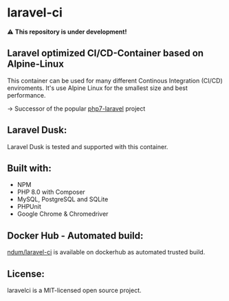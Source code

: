 # laravel-ci

:warning: **This repository is under development!**

## Laravel optimized CI/CD-Container based on Alpine-Linux

This container can be used for many different Continous Integration (CI/CD) enviroments.
It's use Alpine Linux for the smallest size and best performance.

-> Successor of the popular [php7-laravel](https://github.com/ndum/php7-laravel) project

## Laravel Dusk:
Laravel Dusk is tested and supported with this container.

## Built with:
* NPM
* PHP 8.0 with Composer
* MySQL, PostgreSQL and SQLite
* PHPUnit
* Google Chrome & Chromedriver

## Docker Hub - Automated build:
[ndum/laravel-ci](https://hub.docker.com/repository/docker/ndum/laravel-ci) is available on dockerhub as automated trusted build.

## License:
laravelci is a MIT-licensed open source project.